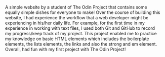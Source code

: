 A simple website by a student of The Odin Project that contains some equally simple dishes for everyone to make! Over the course of building this website, I had experience the workflow that a web developer might be experiencing in his/her daily life. For example, for the first time in my experience in working with text files, I used both Git and GitHub to record my progress/keep track of my project. This project enabled me to practice my knowledge on basic HTML elements which includes the boilerplate elements, the lists elements, the links and also the strong and em element. Overall, had fun with my first project with The Odin Project!